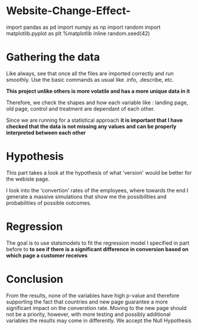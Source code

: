 # Website-Change-Effect-

import pandas as pd
import numpy as np
import random
import matplotlib.pyplot as plt
%matplotlib inline
random.seed(42)

# Gathering the data 

Like always, see that once all the files are imported correctly and run smoothly. Use the basic commands as usual like .info, .describe, etc. 

**This project unlike others is more volatile and has a more unique data in it**

Therefore, we check the shapes and how each variable like : landing page, old page, control and treatment are dependant of each other. 

Since we are running for a statistical approach **it is important that I have checked that the data is not missing any values and can be properly interpreted between each other**


# Hypothesis 

This part takes a look at the hypothesis of what 'version' would be better for the webiste page. 

I look into the 'convertion' rates of the employees, where towards the end I generate a massive simulations that show me the possibilities and probabilities of possible outcomes. 

# Regression 

The goal is to use statsmodels to fit the regression model I specified in part before to **to see if there is a significant difference in conversion based on which page a customer receives** 

# Conclusion 

From the results, none of the variables have high p-value and therefore supporting the fact that countries and new page guarantee a more significant impact on the converstion rate. Moving to the new page should not be a priority, however, with more testing and possibly additional variables the results may come in differently. We accept the Null Hypothesis
